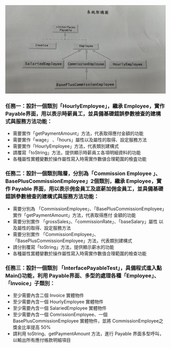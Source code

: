 ![](images/three_s.png) 

### 任務一：設計一個類別「HourlyEmployee」，繼承 Employee，實作 Payable界面，用以表示時薪員工，並具備基礎錯誤參數檢查的建構式與服務方法功能：
- 需要實作「getPaymentAmount」方法，代表取得應付金額的功能
- 需要實作「wage」 、「hours」屬性以及屬性的取得、設定服務方法
- 需要實作「HourlyEmployee」方法，代表類別建構式
- 請覆寫「toString」方法，提供顯示時薪員エ各項明細資料的功能
- 各種屬性實體變數於操作屬性寫入時需實作數値合理範圍的檢査功能


### 任務二：設計一個類別階層，分別為「Commission Employee 」、BasePlusCommissionEmployee」2個類別，繼承 Employee，實作 Payable 界面，用以表示佣金員工及底薪加佣金員工，並具備基礎錯誤參數檢查的建構式與服務方法功能：
 - 需要分別為 「CommissionEmployee」、「BasePlusCommissionEmployee」實作「getPaymentAmount」方法，代表取得應付
金額的功能
- 需要分別實作 「grossSales」、「commissionRate」、「baseSalary」屬性
以及屬性的取得、設定服務方法
- 需要分別實作 「CommissionEmployee」、「BasePlusCommissionEmployee」方法，代表類別建構式
- 請分别覆寫「toString」方法，提供顯示薪水的功能
- 各種屬性窴體孌數於操作屬性寫入時需實作數值合理範圍的檢查功能

### 任務三：設計一個類別 「InterfacePayableTest」，具備程式進入點Main()功能，利用 Payable界面、多型的處理各種「Employee」、「Invoice」子類別：
- 至少需要內含二個 Invoice 實體物件
- 至少需要內含一個 HourlyEmployee 實體物件 
- 至少需要內含一個 SalariedEmployee 實體物件
- 至少需要內含一個 ComrissionEmployee、一個 BasePlusCommissionEmployee 實體物件，並將 CommissionEmployee之獎金比率提高 50%
- 請利用 toString、getPaymentAmount 方法，進行 Payable 界面多型呼叫，
以輸出所有應付帳款明細項目